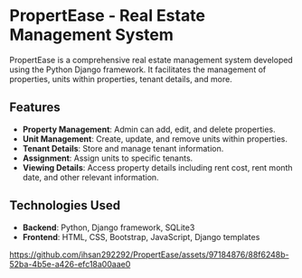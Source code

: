 # PropertEase - Real Estate Management System

PropertEase is a comprehensive real estate management system developed using the Python Django framework. It facilitates the management of properties, units within properties, tenant details, and more.

## Features

- **Property Management**: Admin can add, edit, and delete properties.
- **Unit Management**: Create, update, and remove units within properties.
- **Tenant Details**: Store and manage tenant information.
- **Assignment**: Assign units to specific tenants.
- **Viewing Details**: Access property details including rent cost, rent month date, and other relevant information.

## Technologies Used

- **Backend**: Python, Django framework, SQLite3
- **Frontend**: HTML, CSS, Bootstrap, JavaScript, Django templates



https://github.com/ihsan292292/PropertEase/assets/97184876/88f6248b-52ba-4b5e-a426-efc18a00aae0

